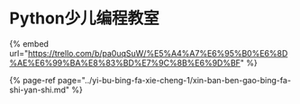 # Python少儿编程教室

{% embed url="https://trello.com/b/pa0uqSuW/%E5%A4%A7%E6%95%B0%E6%8D%AE%E6%99%BA%E8%83%BD%E7%9C%8B%E6%9D%BF" %}

{% page-ref page="../yi-bu-bing-fa-xie-cheng-1/xin-ban-ben-gao-bing-fa-shi-yan-shi.md" %}


